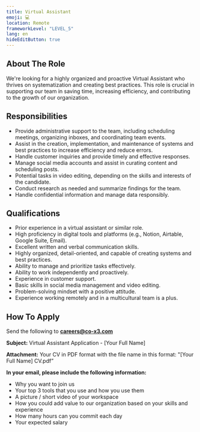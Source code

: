 ```yaml
---
title: Virtual Assistant
emoji: 💻
location: Remote
frameworkLevel: "LEVEL_5"
lang: en
hideEditButton: true
---
```


## About The Role

We're looking for a highly organized and proactive Virtual Assistant who thrives on systematization and creating best practices. This role is crucial in supporting our team in saving time, increasing efficiency, and contributing to the growth of our organization.

## Responsibilities

- Provide administrative support to the team, including scheduling meetings, organizing inboxes, and coordinating team events.
- Assist in the creation, implementation, and maintenance of systems and best practices to increase efficiency and reduce errors.
- Handle customer inquiries and provide timely and effective responses.
- Manage social media accounts and assist in curating content and scheduling posts.
- Potential tasks in video editing, depending on the skills and interests of the candidate.
- Conduct research as needed and summarize findings for the team.
- Handle confidential information and manage data responsibly.

## Qualifications

- Prior experience in a virtual assistant or similar role.
- High proficiency in digital tools and platforms (e.g., Notion, Airtable, Google Suite, Email).
- Excellent written and verbal communication skills.
- Highly organized, detail-oriented, and capable of creating systems and best practices.
- Ability to manage and prioritize tasks effectively.
- Ability to work independently and proactively.
- Experience in customer support.
- Basic skills in social media management and video editing.
- Problem-solving mindset with a positive attitude.
- Experience working remotely and in a multicultural team is a plus.

## How To Apply

Send the following to **[careers@co-x3.com](mailto:careers@co-x3.com)**

**Subject:** Virtual Assistant Application - [Your Full Name]

**Attachment:** Your CV in PDF format with the file name in this format: "[Your Full Name] CV.pdf”

**In your email, please include the following information:**

- Why you want to join us
- Your top 3 tools that you use and how you use them
- A picture / short video of your workspace
- How you could add value to our organization based on your skills and experience
- How many hours can you commit each day
- Your expected salary